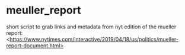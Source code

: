 # meuller_report
short script to grab links and metadata from nyt edition of the mueller report: &lt;https://www.nytimes.com/interactive/2019/04/18/us/politics/mueller-report-document.html>
